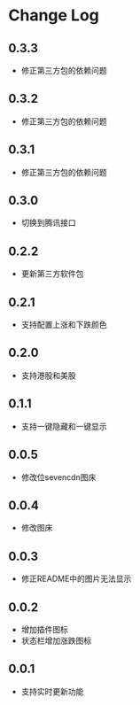 # Change Log

## 0.3.3

- 修正第三方包的依赖问题

## 0.3.2

- 修正第三方包的依赖问题

## 0.3.1

- 修正第三方包的依赖问题

## 0.3.0

- 切换到腾讯接口

## 0.2.2

- 更新第三方软件包

## 0.2.1

- 支持配置上涨和下跌颜色

## 0.2.0

- 支持港股和美股

## 0.1.1

- 支持一键隐藏和一键显示

## 0.0.5

- 修改位sevencdn图床

## 0.0.4

- 修改图床

## 0.0.3

- 修正README中的图片无法显示

## 0.0.2

- 增加插件图标
- 状态栏增加涨跌图标

## 0.0.1

- 支持实时更新功能
